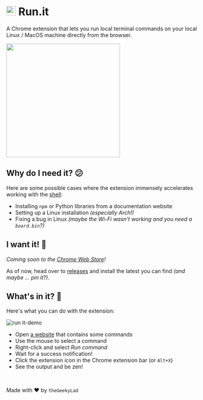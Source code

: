 # <img src="https://user-images.githubusercontent.com/15625446/142420094-c2c26925-67ac-4e57-bde2-746abe80fd7e.png" width="25"> Run.it

A Chrome extension that lets you run local terminal commands on your local Linux / MacOS machine directly from the browser.

<img src="https://user-images.githubusercontent.com/15625446/142419418-3e35d17e-cb2a-4ae2-9c20-db96c827ec77.png" width="300">

## Why do I need it? :confused:

Here are some possible cases where the extension immensely accelerates working with the [shell](https://www.tutorialspoint.com/unix/unix-what-is-shell.htm):

- Installing `npm` or Python libraries from a documentation website
- Setting up a Linux installation _(especially Arch!)_
- Fixing a bug in Linux _(maybe the Wi-Fi wasn't working and you need a `board.bin`?)_

## I want it! :wrench:

_Coming soon to the [Chrome Web Store](https://chrome.google.com/webstore)!_

As of now, head over to [releases](https://github.com/theGeekyLad/run.it-extension/releases) and install the latest you can find _(and maybe ... pin it?)_.

## What's in it? :gem:

Here's what you can do with the extension:

![run it-demo](https://user-images.githubusercontent.com/15625446/142419634-59eeca6e-1934-4a5f-8ad9-a0d9b7bbf680.gif)

- Open [a website](https://askubuntu.com/a/429950/959312) that contains some commands
- Use the mouse to select a command
- Right-click and select _Run command_
- Wait for a success notification!
- Click the extension icon in the Chrome extension bar (or `Alt+X`)
- See the output and be zen!

<br>

Made with :heart: by `theGeekyLad`
